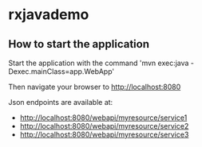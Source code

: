 rxjavademo
==========

## How to start the application
Start the application with the command 'mvn exec:java -Dexec.mainClass=app.WebApp'

Then navigate your browser to <a href='http://localhost:8080'>http://localhost:8080</a>

Json endpoints are available at: 

* <a href='http://localhost:8080/webapi/myresource/service1'>http://localhost:8080/webapi/myresource/service1</a>
* <a href='http://localhost:8080/webapi/myresource/service2'>http://localhost:8080/webapi/myresource/service2</a>
* <a href='http://localhost:8080/webapi/myresource/service3'>http://localhost:8080/webapi/myresource/service3</a>



